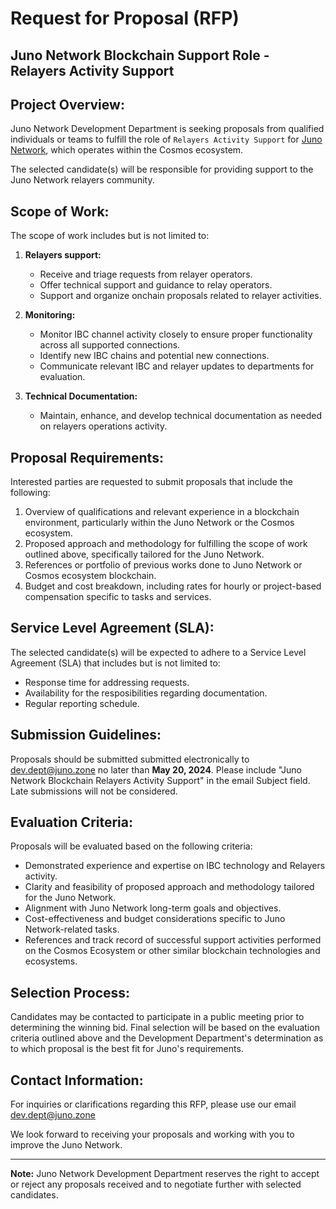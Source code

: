 # Request for Proposal (RFP)

## Juno Network Blockchain Support Role - Relayers Activity Support

## Project Overview:

Juno Network Development Department is seeking proposals from qualified individuals or teams to fulfill the role of `Relayers Activity Support` for [Juno Network](https://junonetwork.io), which operates within the Cosmos ecosystem.

The selected candidate(s) will be responsible for providing support to the Juno Network relayers community.

## Scope of Work:

The scope of work includes but is not limited to:

1. **Relayers support:**

   - Receive and triage requests from relayer operators.
   - Offer technical support and guidance to relay operators.
   - Support and organize onchain proposals related to relayer activities.

2. **Monitoring:**

   - Monitor IBC channel activity closely to ensure proper functionality across all supported connections.
   - Identify new IBC chains and potential new connections.
   - Communicate relevant IBC and relayer updates to departments for evaluation.

3. **Technical Documentation:**
   - Maintain, enhance, and develop technical documentation as needed on relayers operations activity.

## Proposal Requirements:

Interested parties are requested to submit proposals that include the following:

1. Overview of qualifications and relevant experience in a blockchain environment, particularly within the Juno Network or the Cosmos ecosystem.
2. Proposed approach and methodology for fulfilling the scope of work outlined above, specifically tailored for the Juno Network.
3. References or portfolio of previous works done to Juno Network or Cosmos ecosystem blockchain.
4. Budget and cost breakdown, including rates for hourly or project-based compensation specific to tasks and services.

## Service Level Agreement (SLA):

The selected candidate(s) will be expected to adhere to a Service Level Agreement (SLA) that includes but is not limited to:

- Response time for addressing requests.
- Availability for the resposibilities regarding documentation.
- Regular reporting schedule.

## Submission Guidelines:

Proposals should be submitted submitted electronically to [dev.dept@juno.zone](mailto:dev.dept@juno.zone) no later than **May 20, 2024**. Please include "Juno Network Blockchain Relayers Activity Support" in the email Subject field. Late submissions will not be considered.

## Evaluation Criteria:

Proposals will be evaluated based on the following criteria:

- Demonstrated experience and expertise on IBC technology and Relayers activity.
- Clarity and feasibility of proposed approach and methodology tailored for the Juno Network.
- Alignment with Juno Network long-term goals and objectives.
- Cost-effectiveness and budget considerations specific to Juno Network-related tasks.
- References and track record of successful support activities performed on the Cosmos Ecosystem or other similar blockchain technologies and ecosystems.

## Selection Process:

Candidates may be contacted to participate in a public meeting prior to determining the winning bid. Final selection will be based on the evaluation criteria outlined above and the Development Department's determination as to which proposal is the best fit for Juno's requirements.

## Contact Information:

For inquiries or clarifications regarding this RFP, please use our email [dev.dept@juno.zone](mailto:dev.dept@juno.zone)

We look forward to receiving your proposals and working with you to improve the Juno Network.

---

**Note:** Juno Network Development Department reserves the right to accept or reject any proposals received and to negotiate further with selected candidates.
